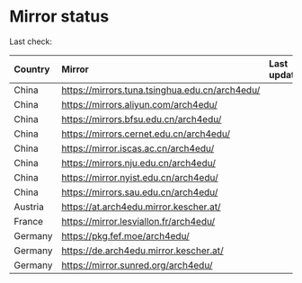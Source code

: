 <script src="./time.js"></script>
# Mirror status
Last check: <script type="text/javascript">localize(1734042171.8808658);</script>

|Country|Mirror|Last update|
|:------|:-----|:----------|
|China|https://mirrors.tuna.tsinghua.edu.cn/arch4edu/|<script type="text/javascript">localize(1733985902);</script>|
|China|https://mirrors.aliyun.com/arch4edu/|<script type="text/javascript">localize(1733985902);</script>|
|China|https://mirrors.bfsu.edu.cn/arch4edu/|<script type="text/javascript">localize(1733985902);</script>|
|China|https://mirrors.cernet.edu.cn/arch4edu/|<script type="text/javascript">localize(1733985902);</script>|
|China|https://mirror.iscas.ac.cn/arch4edu/|<script type="text/javascript">localize(1733985902);</script>|
|China|https://mirrors.nju.edu.cn/arch4edu/|<script type="text/javascript">localize(1733985902);</script>|
|China|https://mirror.nyist.edu.cn/arch4edu/|<script type="text/javascript">localize(1733985902);</script>|
|China|https://mirrors.sau.edu.cn/arch4edu/|<script type="text/javascript">localize(1731653531);</script>|
|Austria|https://at.arch4edu.mirror.kescher.at/|<script type="text/javascript">localize(1733985902);</script>|
|France|https://mirror.lesviallon.fr/arch4edu/|<script type="text/javascript">localize(1733985902);</script>|
|Germany|https://pkg.fef.moe/arch4edu/|<script type="text/javascript">localize(1733985902);</script>|
|Germany|https://de.arch4edu.mirror.kescher.at/|<script type="text/javascript">localize(1733985902);</script>|
|Germany|https://mirror.sunred.org/arch4edu/|<script type="text/javascript">localize(1733985902);</script>|

<script src="./tablefilter/tablefilter.js"></script>
<script src="./table.js"></script>